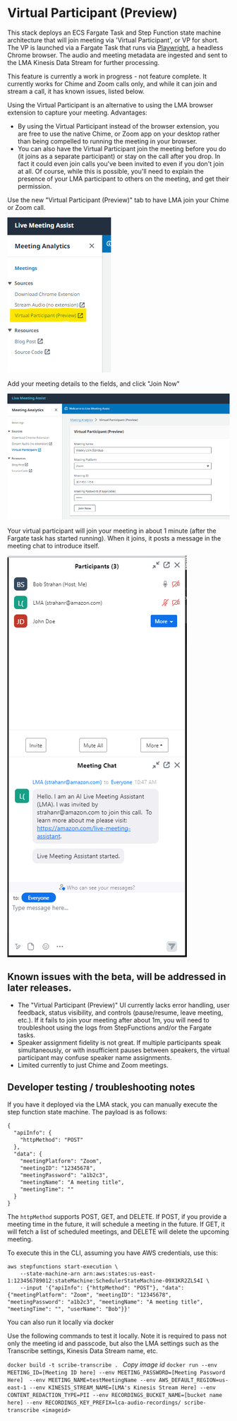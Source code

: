# Virtual Participant (Preview)

This stack deploys an ECS Fargate Task and Step Function state machine architecture that will join meeting via 'Virtual Participant', or VP for short. The VP is launched via a Fargate Task that runs via [Playwright](https://playwright.dev/python/), a headless Chrome browser. The audio and meeting metadata are ingested and sent to the LMA Kinesis Data Stream for further processing. 

This feature is currently a work in progress - not feature complete. It currently works for Chime and Zoom calls only, and while it can join and stream a call, it has known issues, listed below.

Using the Virtual Participant is an alternative to using the LMA browser extension to capture your meeting. 
Advantages:
- By using the Virtual Participant instead of the browser extension, you are free to use the native Chime, or Zoom app on your desktop rather than being compelled to running the meeting in your browser.
- You can also have the Virtual Participant join the meeting before you do (it joins as a separate participant) or stay on the call after you drop. In fact it could even join calls you've been invited to even if you don't join at all. Of course, while this is possible, you'll need to explain the presence of your LMA participant to others on the meeting, and get their permission. 

Use the new "Virtual Participant (Preview)" tab to have LMA join your Chime or Zoom call.  
  
  ![VirtualParticipantLink](./images/virtual-participant-link.png)

Add your meeting details to the fields, and click "Join Now"  
  
  ![VirtualParticipantScreen](./images/virtual-participant-screen.png)

Your virtual participant will join your meeting in about 1 minute (after the Fargate task has started running). When it joins, it posts a message in the meeting chat to introduce itself.  
  
  ![VirtualParticipantNameIntro](./images/virtual-participant-name-intro.png)


## Known issues with the beta, will be addressed in later releases.
- The "Virtual Participant (Preview)" UI currently lacks error handling, user feedback, status visibility, and controls (pause/resume, leave meeting, etc.). If it fails to join your meeting after about 1m, you will need to troubleshoot using the logs from StepFunctions and/or the Fargate tasks.
- Speaker assignment fidelity is not great. If multiple participants speak simultaneously, or with insufficient pauses between speakers, the virtual participant may confuse speaker name assignments. 
- Limited currently to just Chime and Zoom meetings.


## Developer testing / troubleshooting notes

If you have it deployed via the LMA stack, you can manually execute the step function state machine. The payload is as follows:

```
{
  "apiInfo": {
    "httpMethod": "POST"
  },
  "data": {
    "meetingPlatform": "Zoom",
    "meetingID": "12345678",
    "meetingPassword": "a1b2c3",
    "meetingName": "A meeting title",
    "meetingTime": ""
  }
}
```

The `httpMethod` supports POST, GET, and DELETE.  If POST, if you provide a meeting time in the future, it will schedule a meeting in the future. If GET, it will fetch a list of scheduled meetings, and DELETE will delete the upcoming meeting. 

To execute this in the CLI, assuming you have AWS credentials, use this:

```
aws stepfunctions start-execution \
    --state-machine-arn arn:aws:states:us-east-1:123456789012:stateMachine:SchedulerStateMachine-09X1KR2ZL54I \
    --input '{"apiInfo": {"httpMethod": "POST"}, "data": {"meetingPlatform": "Zoom", "meetingID": "12345678", "meetingPassword": "a1b2c3", "meetingName": "A meeting title", "meetingTime": "", "userName": "Bob"}}'
```

You can also run it locally via docker

Use the following commands to test it locally. Note it is required to pass not only the meeting id and passcode, but also the LMA settings such as the Transcribe settings, Kinesis Data Stream name, etc.

`docker build -t scribe-transcribe . `
*Copy image id*
`docker run --env MEETING_ID=[Meeting ID here] --env MEETING_PASSWORD=[Meeting Password Here]  --env MEETING_NAME=testMeetingName --env AWS_DEFAULT_REGION=us-east-1 --env KINESIS_STREAM_NAME=[LMA's Kinesis Stream Here] --env CONTENT_REDACTION_TYPE=PII --env RECORDINGS_BUCKET_NAME=[bucket name here] --env RECORDINGS_KEY_PREFIX=lca-audio-recordings/ scribe-transcribe <imageid>`